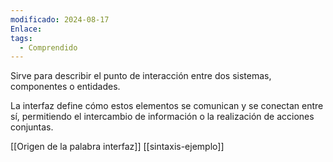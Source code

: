 ```yaml
---
modificado: 2024-08-17
Enlace: 
tags:
  - Comprendido
---
```

Sirve para describir el punto de interacción entre dos sistemas, componentes o entidades. 

La interfaz define cómo estos elementos se comunican y se conectan entre sí, permitiendo el intercambio de información o la realización de acciones conjuntas.

[[Origen de la palabra interfaz]]
[[sintaxis-ejemplo]]
